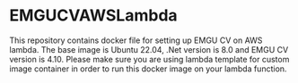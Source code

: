 # EMGUCVAWSLambda
This repository contains docker file for setting up EMGU CV on AWS lambda. The base image is Ubuntu 22.04, .Net version is 8.0 and EMGU CV version is 4.10. Please make sure you are using lambda template for custom image container in order to run this docker image on your lambda function.
